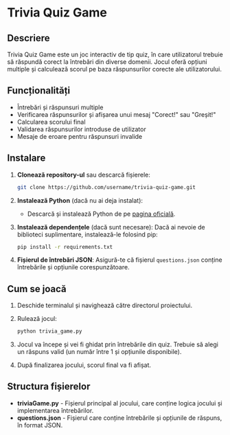 # Trivia Quiz Game

## Descriere
Trivia Quiz Game este un joc interactiv de tip quiz, în care utilizatorul trebuie să răspundă corect la întrebări din diverse domenii. Jocul oferă opțiuni multiple și calculează scorul pe baza răspunsurilor corecte ale utilizatorului.

## Funcționalități
- Întrebări și răspunsuri multiple
- Verificarea răspunsurilor și afișarea unui mesaj "Corect!" sau "Greșit!"
- Calcularea scorului final
- Validarea răspunsurilor introduse de utilizator
- Mesaje de eroare pentru răspunsuri invalide

## Instalare

1. **Clonează repository-ul** sau descarcă fișierele:
   ```bash
   git clone https://github.com/username/trivia-quiz-game.git
   ```

2. **Instalează Python** (dacă nu ai deja instalat):
   - Descarcă și instalează Python de pe [pagina oficială](https://www.python.org/downloads/).

3. **Instalează dependențele** (dacă sunt necesare):
   Dacă ai nevoie de biblioteci suplimentare, instalează-le folosind pip:
   ```bash
   pip install -r requirements.txt
   ```

4. **Fișierul de întrebări JSON**:
   Asigură-te că fișierul `questions.json` conține întrebările și opțiunile corespunzătoare.

## Cum se joacă
1. Deschide terminalul și navighează către directorul proiectului.
2. Rulează jocul:
   ```bash
   python trivia_game.py
   ```

3. Jocul va începe și vei fi ghidat prin întrebările din quiz. Trebuie să alegi un răspuns valid (un număr între 1 și opțiunile disponibile).

4. După finalizarea jocului, scorul final va fi afișat.

## Structura fișierelor
- **triviaGame.py** - Fișierul principal al jocului, care conține logica jocului și implementarea întrebărilor.
- **questions.json** - Fișierul care conține întrebările și opțiunile de răspuns, în format JSON.
```

